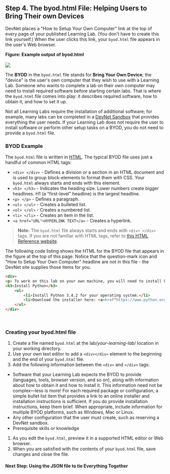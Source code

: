 ## Step 4. The byod.html File: Helping Users to Bring Their own Devices

DevNet places a "How to Setup Your Own Computer" link at the top of every page of your published Learning Lab. (You don't have to create this link yourself.)  When the user clicks this link, your `byod.html` file appears in the user's Web browser.

<b>Figure: Example output of byod.html</b>
<br/><br/>
![](/posts/files/00-labs-01-getting_started/assets/images/howtosetup.png)

The __BYOD__ in the `byod.html` file stands for __Bring Your Own Device__; the "device" is the user's own computer that they wish to use with a Learning Lab. Someone who wants to complete a lab on their own computer may need to install required software before starting certain labs. That is where the `byod.html` file comes into play: it describes required software, how to obtain it, and how to set it up.

Not all Learning Labs require the installation of additional software; for example, many labs can be completed in a  [DevNet Sandbox](https://developer.cisco.com/site/devnet/sandbox/) that provides everything the user needs. If your Learning Lab does not require the user to install software or perform other setup tasks on a BYOD, you do not need to provide a `byod.html` file.

### BYOD Example

The `byod.html` file is written in [HTML](http://www.w3schools.com/html/default.asp). The typical BYOD file uses just a handful of common HTML tags:

  * `<div> </div>` - Defines a division or a section in an HTML document and is used to group block-elements to format them with CSS. Your `byod.html` always starts and ends with this element.
  * `<h3> </h3>` - Indicates the heading size. Lower numbers create bigger headlines. H1 (a "first-level" headline) is the largest headline.
  * `<p> </p>` - Defines a paragraph.
  * `<ul> </ul>` - Creates a bulleted list.
  * `<ol> </ol>` - Creates a numbered list.
  * `<li> </li>` - Creates an item in the list.
  * `<a href="URL">HYPERLINK TEXT</a>` - Creates a hyperlink.

>**Note:** The `byod.html` file always starts and ends with `<div> </div>` tags. If you are not familiar with HTML tags, refer to [this HTML Reference website](http://www.w3schools.com/tags/default.asp).

The following code listing shows the HTML for the BYOD file that appears in the figure at the top of this page. Notice that the question-mark icon and "How to Setup Your Own Computer" headline are not in this file - the DevNet site supplies those items for you.

```html
<div>
<p> To work on this lab on your own machine, you will need to install Python.</p>
<h3>Install Python</h3>
	<ul>
		<li>Install Python 3.4.2 for your operating system.</li>
		<li>Download the installer here: <a=href"https://www.python.org/downloads/">https://www.python.org/downloads/</a></li>
	</ul>
</div>
```
<br/>

### Creating your byod.html file

1. Create a file named `byod.html` at the lab/_your-learning-lab_/ location in your working directory.  
1. Use your own text editor to add a `<div></div>` element to the beginning and the end of your `byod.html` file.
1. Add the following information between the `<div>` and `</div>` tags:

  * Software that your Learning Lab expects the BYOD to provide (languages, tools, browser version, and so on), along with information about how to obtain it and how to install it.
  This information need not be complex&mdash;less is more! For each required package or configuration, a simple bullet list item that provides a link to an online installer and installation instructions is sufficient. If you do provide installation instructions, keep them brief. When appropriate, include information for multiple BYOD platforms, such as Windows, Mac or Linux.
  * Any other configuration that the user must create, such as reserving a DevNet sandbox.
  * Prerequisite skills or knowledge
1. As you edit the `byod.html`, preview it in a supported HTML editor or Web browser.
1. When you are satisfied with the contents of your `byod.html` file, save changes and close the file.



#### Next Step: Using the JSON file to tie Everything Together
